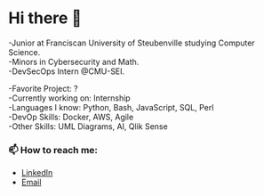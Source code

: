 # Hi there 👋

-Junior at Franciscan University of Steubenville studying Computer Science.\
-Minors in Cybersecurity and Math.\
-DevSecOps  Intern @CMU-SEI.

-Favorite Project: ? \
-Currently working on: Internship\
-Languages I know: Python, Bash, JavaScript, SQL, Perl\
-DevOp Skills: Docker, AWS, Agile\
-Other Skills: UML Diagrams, AI, Qlik Sense

### 📫 How to reach me:
- [LinkedIn](https://www.linkedin.com/in/emilymariewolfe/)
- [Email](ewolfe@student.franciscan.edu)
